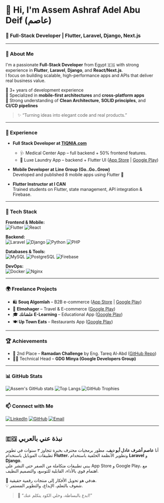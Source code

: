 # 👋 Hi, I'm Assem Ashraf Adel Abu Deif (عاصم)

### 🚀 Full-Stack Developer | Flutter, Laravel, Django, Next.js

---

### 💫 About Me
I'm a passionate **Full-Stack Developer** from Egypt 🇪🇬 with strong experience in **Flutter**, **Laravel**, **Django**, and **React/Next.js**.  
I focus on building scalable, high-performance apps and APIs that deliver real business value.

🔹 3+ years of development experience  
🔹 Specialized in **mobile-first architectures** and **cross-platform apps**  
🔹 Strong understanding of **Clean Architecture**, **SOLID principles**, and **CI/CD pipelines**  

> ✨ “Turning ideas into elegant code and real products.”

---

### 🏢 Experience

- **Full Stack Developer at [TIQNIA.com](https://tiqnia.com/)**  
  - 🩺 Medical Center App – full backend + 50% frontend features.  
  - 🧺 Luxe Laundry App – backend + Flutter UI ([App Store](https://apps.apple.com/us/app/luxe-laundry-lab/id6739533775) | [Google Play](https://play.google.com/store/apps/details?id=tiqnia.luxe.laundry.labs))  

- **Mobile Developer at Line Group (Go..Go..Grow)**  
  Developed and published 8 mobile apps using Flutter 📱  

- **Flutter Instructor at I CAN**  
  Trained students on Flutter, state management, API integration & Firebase.  

---

### 🧠 Tech Stack

**Frontend & Mobile:**  
![Flutter](https://img.shields.io/badge/Flutter-02569B?logo=flutter&logoColor=white)
![React](https://img.shields.io/badge/React-20232A?logo=react&logoColor=61DAFB)

**Backend:**  
![Laravel](https://img.shields.io/badge/Laravel-FF2D20?logo=laravel&logoColor=white)
![Django](https://img.shields.io/badge/Django-092E20?logo=django&logoColor=white)
![Python](https://img.shields.io/badge/Python-3776AB?logo=python&logoColor=white)
![PHP](https://img.shields.io/badge/PHP-777BB4?logo=php&logoColor=white)

**Databases & Tools:**  
![MySQL](https://img.shields.io/badge/MySQL-4479A1?logo=mysql&logoColor=white)
![PostgreSQL](https://img.shields.io/badge/PostgreSQL-4169E1?logo=postgresql&logoColor=white)
![Firebase](https://img.shields.io/badge/Firebase-FFCA28?logo=firebase&logoColor=black)

**DevOps:**  
![Docker](https://img.shields.io/badge/Docker-2496ED?logo=docker&logoColor=white)
![Nginx](https://img.shields.io/badge/Nginx-009639?logo=nginx&logoColor=white)

---

### 🌍 Freelance Projects

- 🛍 **Souq Algomlah** – B2B e-commerce ([App Store](https://apps.apple.com/us/app/souq-algomlah/id6621180810) | [Google Play](https://play.google.com/store/apps/details?id=com.souqalgomlah.app))
- 🧳 **Elmohager** – Travel & E-commerce ([Google Play](https://play.google.com/store/apps/details?id=com.elmohager.app.el_mohager))
- 🎓 **علشانك E-Learning** – Educational App ([Google Play](https://play.google.com/store/apps/details?id=com.alashanak.main))
- 🍽 **Up Town Eats** – Restaurants App ([Google Play](https://play.google.com/store/apps/details?id=com.flexicode.uptowneats))

---

### 🏆 Achievements

- 🥈 2nd Place – **Ramadan Challenge** by Eng. Tareq Al-Abd ([GitHub Repo](https://github.com/assemabudeif/ramadan_challenge))  
- 🧑‍💻 Technical Head – **GDG Minya (Google Developers Group)**  

---

### 📊 GitHub Stats

![Assem's GitHub stats](https://github-readme-stats.vercel.app/api?username=assemabudeif&show_icons=true&theme=radical)
![Top Langs](https://github-readme-stats.vercel.app/api/top-langs/?username=assemabudeif&layout=compact&theme=radical)
![GitHub Trophies](https://github-profile-trophy.vercel.app/?username=assemabudeif&theme=radical)

---

### 📫 Connect with Me

[![LinkedIn](https://img.shields.io/badge/LinkedIn-0077B5?logo=linkedin&logoColor=white)](https://www.linkedin.com/in/assemabudeif)
[![GitHub](https://img.shields.io/badge/GitHub-000?logo=github&logoColor=white)](https://github.com/assemabudeif)
[![Email](https://img.shields.io/badge/Email-assem.abudeif%40gmail.com-red)](mailto:assem.abudeif@gmail.com)

---

## 🇪🇬 نبذة عني بالعربي

أنا **عاصم أشرف عادل أبو ديف**، مطور برمجيات محترف بخبرة تتجاوز ٣ سنوات في تطوير تطبيقات الموبايل باستخدام **Flutter**، وتطوير الأنظمة الخلفية باستخدام **Laravel** و **Django**.  
ببني تطبيقات متكاملة من الصفر حتى النشر على App Store و Google Play، مع اهتمام قوي بالأداء، القابلية للتوسع، والتصميم النظيف.

🎯 هدفي هو تحويل الأفكار إلى منتجات رقمية حقيقية.  
💡 شغوف بالتعلم، الإبداع، والتطوير المستمر.

> 🌟 “ابدع بالبساطة، وخلي الكود يتكلم عنك!”
